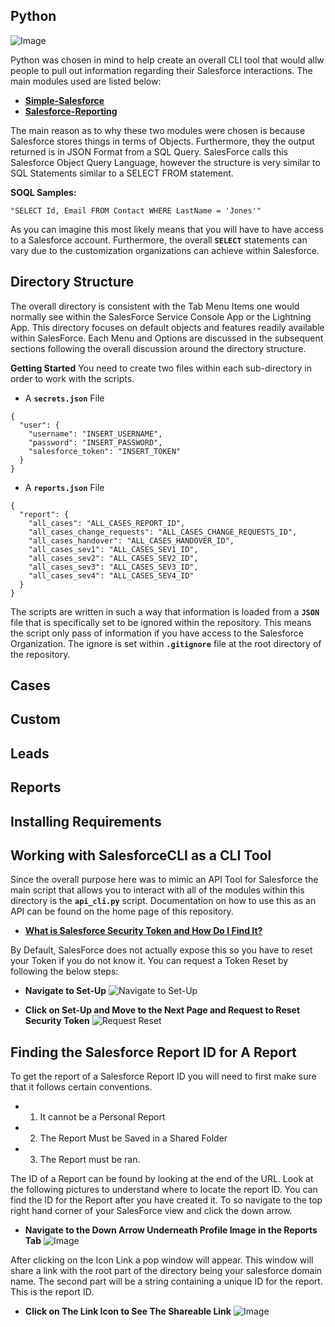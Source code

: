 ## Python
![Image](https://www.python.org/static/img/python-logo@2x.png)

Python was chosen in mind to help create an overall CLI tool that would allw people to pull out information regarding their Salesforce interactions. The main modules used are listed below:

- **[Simple-Salesforce](https://pypi.org/project/simple-salesforce/)**
- **[Salesforce-Reporting](https://pypi.org/project/salesforce-reporting/)**

The main reason as to why these two modules were chosen is because Salesforce stores things in terms of Objects. Furthermore, they the output returned is in JSON Format from a SQL Query. SalesForce calls this Salesforce Object Query Language, however the structure is very similar to SQL Statements similar to a SELECT FROM statement. 

**SOQL Samples:**
```
"SELECT Id, Email FROM Contact WHERE LastName = 'Jones'"
```

As you can imagine this most likely means that you will have to have access to a Salesforce account.
Furthermore, the overall **`SELECT`** statements can vary due to the customization organizations can achieve within Salesforce. 

## Directory Structure
The overall directory is consistent with the Tab Menu Items one would normally see within the SalesForce Service Console App or the Lightning App. This directory focuses on default objects and features readily available within SalesForce. Each Menu and Options are discussed in the subsequent sections following the overall discussion around the directory structure. 

**Getting Started** 
You need to create two files within each sub-directory in order to work with the scripts. 

- A **`secrets.json`** File
```
{
  "user": {
    "username": "INSERT_USERNAME",
    "password": "INSERT_PASSWORD",
    "salesforce_token": "INSERT_TOKEN"
  }
}
```

- A **`reports.json`** File 
```
{
  "report": {
    "all_cases": "ALL_CASES_REPORT_ID",
    "all_cases_change_requests": "ALL_CASES_CHANGE_REQUESTS_ID",
    "all_cases_handover": "ALL_CASES_HANDOVER_ID",
    "all_cases_sev1": "ALL_CASES_SEV1_ID",
    "all_cases_sev2": "ALL_CASES_SEV2_ID",
    "all_cases_sev3": "ALL_CASES_SEV3_ID",
    "all_cases_sev4": "ALL_CASES_SEV4_ID"
  }
}
```
The scripts are written in such a way that information is loaded from a **`JSON`** file that is specifically set to be ignored within the repository. This means the script only pass of information if you have access to the Salesforce Organization. The ignore is set within **`.gitignore`** file at the root directory of the repository. 

## Cases

## Custom

## Leads 

## Reports

## Installing Requirements

## Working with SalesforceCLI as a CLI Tool 
Since the overall purpose here was to mimic an API Tool for Salesforce the main script that allows you to interact with all of the modules within this directory is the **`api_cli.py`** script. Documentation on how to use this as an API can be found on the home page of this repository. 

- **[What is Salesforce Security Token and How Do I Find It?](https://www.skyhighnetworks.com/cloud-security-blog/what-is-salesforce-security-token-and-how-do-i-find-it/)**

By Default, SalesForce does not actually expose this so you have to reset your Token if you do not know it. 
You can request a Token Reset by following the below steps:


- **Navigate to Set-Up**
![Navigate to Set-Up](https://uploads.skyhighnetworks.com/2016/09/21134631/sfdc-security-token-image-2.1.png)

- **Click on Set-Up and Move to the Next Page and Request to Reset Security Token**
![Request Reset](https://uploads.skyhighnetworks.com/2016/09/21134650/sfdc-security-token-image-3.1.png)


## Finding the Salesforce Report ID for A Report 
To get the report of a Salesforce Report ID you will need to first make sure that it follows certain conventions.

- 1. It cannot be a Personal Report
- 2. The Report Must be Saved in a Shared Folder 
- 3. The Report must be ran. 

The ID of a Report can be found by looking at the end of the URL. 
Look at the following pictures to understand where to locate the report ID.
You can find the ID for the Report after you have created it. 
To so navigate to the top right hand corner of your SalesForce view and click the down arrow. 

- **Navigate to the Down Arrow Underneath Profile Image in the Reports Tab**
![Image](https://triking-creative.s3.amazonaws.com/Logos/SalesforceCLI/Documentation/Salesforce_Report_ID_Locate_A_Arrows.PNG)

After clicking on the Icon Link a pop window will appear.
This window will share a link with the root part of the directory being your salesforce domain name. 
The second part will be a string containing a unique ID for the report. 
This is the report ID.

- **Click on The Link Icon to See The Shareable Link**
![Image](https://triking-creative.s3.amazonaws.com/Logos/SalesforceCLI/Documentation/Salesforce_Report_ID_Locate_B_Arrows.PNG)
